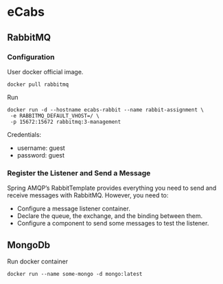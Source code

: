 # eCabs

## RabbitMQ
### Configuration
User docker official image.
```shell
docker pull rabbitmq
```

Run
```shell
docker run -d --hostname ecabs-rabbit --name rabbit-assignment \
 -e RABBITMQ_DEFAULT_VHOST=/ \
 -p 15672:15672 rabbitmq:3-management
```

Credentials:
* username: guest
* password: guest

### Register the Listener and Send a Message
Spring AMQP’s RabbitTemplate provides everything you need to send and receive messages with RabbitMQ. However, you need to:

* Configure a message listener container.
* Declare the queue, the exchange, and the binding between them.
* Configure a component to send some messages to test the listener.

## MongoDb
Run docker container
```shell
docker run --name some-mongo -d mongo:latest
```